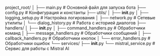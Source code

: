 project_root/
│
├── main.py                    # Основной файл для запуска бота
├── config.py                  # Конфигурация и константы
├── utils/
│   ├── __init__.py
│   ├── logging_setup.py       # Настройка логирования
│   ├── network.py             # Сетевые утилиты
│   └── dialog_history.py      # Работа с историей диалогов
├── handlers/
│   ├── __init__.py
│   ├── command_handlers.py    # Обработчики команд
│   ├── message_handlers.py    # Обработчики сообщений
│   ├── callback_handlers.py   # Обработчики кнопок
│   └── error_handlers.py      # Обработчики ошибок
└── services/
    ├── __init__.py
    └── mistral_service.py     # Сервис для работы с Mistral AI
